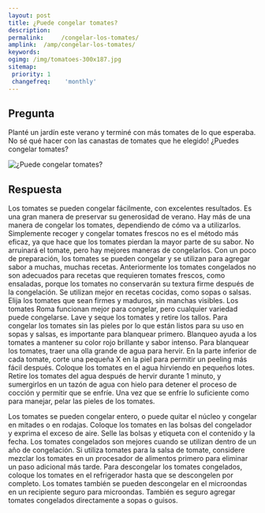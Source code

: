 ```yaml
---
layout: post
title: ¿Puede congelar tomates?  
description: 
permalink:     /congelar-los-tomates/
amplink:  /amp/congelar-los-tomates/
keywords: 
ogimg: /img/tomatoes-300x187.jpg
sitemap:
 priority: 1
 changefreq:    'monthly'
---
```




## Pregunta

Planté un jardín este verano y terminé con más tomates de lo que esperaba. No sé qué hacer con las canastas de tomates que he elegido! ¿Puedes congelar tomates?


![¿Puede congelar tomates?](https://sepuedecongelar.com/img/tomatoes-300x187.jpg "¿Puede congelar tomates?" )


## Respuesta

Los tomates se pueden congelar fácilmente, con excelentes resultados. Es una gran manera de preservar su generosidad de verano. Hay más de una manera de congelar los tomates, dependiendo de cómo va a utilizarlos. Simplemente recoger y congelar tomates frescos no es el método más eficaz, ya que hace que los tomates pierdan la mayor parte de su sabor. No arruinará el tomate, pero hay mejores maneras de congelarlos. Con un poco de preparación, los tomates se pueden congelar y se utilizan para agregar sabor a muchas, muchas recetas.
Anteriormente los tomates congelados no son adecuados para recetas que requieren tomates frescos, como ensaladas, porque los tomates no conservarán su textura firme después de la congelación. Se utilizan mejor en recetas cocidas, como sopas o salsas.
Elija los tomates que sean firmes y maduros, sin manchas visibles. Los tomates Roma funcionan mejor para congelar, pero cualquier variedad puede congelarse. Lave y seque los tomates y retire los tallos. Para congelar los tomates sin las pieles por lo que están listos para su uso en sopas y salsas, es importante para blanquear primero. Blanqueo ayuda a los tomates a mantener su color rojo brillante y sabor intenso.
Para blanquear los tomates, traer una olla grande de agua para hervir. En la parte inferior de cada tomate, corte una pequeña X en la piel para permitir un peeling más fácil después. Coloque los tomates en el agua hirviendo en pequeños lotes. Retire los tomates del agua después de hervir durante 1 minuto, y sumergirlos en un tazón de agua con hielo para detener el proceso de cocción y permitir que se enfríe. Una vez que se enfríe lo suficiente como para manejar, pelar las pieles de los tomates.

Los tomates se pueden congelar entero, o puede quitar el núcleo y congelar en mitades o en rodajas. Coloque los tomates en las bolsas del congelador y exprima el exceso de aire. Selle las bolsas y etiqueta con el contenido y la fecha. Los tomates congelados son mejores cuando se utilizan dentro de un año de congelación. Si utiliza tomates para la salsa de tomate, considere mezclar los tomates en un procesador de alimentos primero para eliminar un paso adicional más tarde.
Para descongelar los tomates congelados, coloque los tomates en el refrigerador hasta que se descongelen por completo. Los tomates también se pueden descongelar en el microondas en un recipiente seguro para microondas. También es seguro agregar tomates congelados directamente a sopas o guisos.
